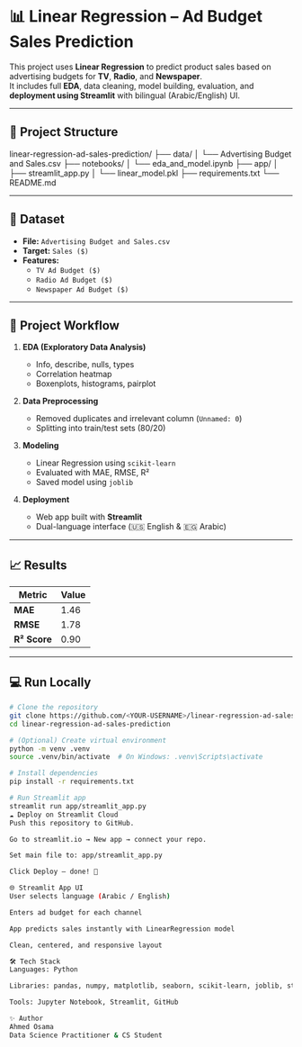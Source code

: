 # 📊 Linear Regression – Ad Budget Sales Prediction

This project uses **Linear Regression** to predict product sales based on advertising budgets for **TV**, **Radio**, and **Newspaper**.  
It includes full **EDA**, data cleaning, model building, evaluation, and **deployment using Streamlit** with bilingual (Arabic/English) UI.

---

## 📁 Project Structure

linear-regression-ad-sales-prediction/
├── data/
│ └── Advertising Budget and Sales.csv
├── notebooks/
│ └── eda_and_model.ipynb
├── app/
│ ├── streamlit_app.py
│ └── linear_model.pkl
├── requirements.txt
└── README.md

---

## 🧪 Dataset

- **File:** `Advertising Budget and Sales.csv`
- **Target:** `Sales ($)`
- **Features:**
  - `TV Ad Budget ($)`
  - `Radio Ad Budget ($)`
  - `Newspaper Ad Budget ($)`

---

## 🧠 Project Workflow

1. **EDA (Exploratory Data Analysis)**
   - Info, describe, nulls, types
   - Correlation heatmap
   - Boxenplots, histograms, pairplot

2. **Data Preprocessing**
   - Removed duplicates and irrelevant column (`Unnamed: 0`)
   - Splitting into train/test sets (80/20)

3. **Modeling**
   - Linear Regression using `scikit-learn`
   - Evaluated with MAE, RMSE, R²
   - Saved model using `joblib`

4. **Deployment**
   - Web app built with **Streamlit**
   - Dual-language interface (🇺🇸 English & 🇪🇬 Arabic)

---

## 📈 Results

| Metric     | Value |
|------------|-------|
| **MAE**    | 1.46  |
| **RMSE**   | 1.78  |
| **R² Score** | 0.90  |

---

## 💻 Run Locally

```bash
# Clone the repository
git clone https://github.com/<YOUR-USERNAME>/linear-regression-ad-sales-prediction.git
cd linear-regression-ad-sales-prediction

# (Optional) Create virtual environment
python -m venv .venv
source .venv/bin/activate  # On Windows: .venv\Scripts\activate

# Install dependencies
pip install -r requirements.txt

# Run Streamlit app
streamlit run app/streamlit_app.py
☁️ Deploy on Streamlit Cloud
Push this repository to GitHub.

Go to streamlit.io → New app → connect your repo.

Set main file to: app/streamlit_app.py

Click Deploy – done! 🎉

🌐 Streamlit App UI
User selects language (Arabic / English)

Enters ad budget for each channel

App predicts sales instantly with LinearRegression model

Clean, centered, and responsive layout

🛠️ Tech Stack
Languages: Python

Libraries: pandas, numpy, matplotlib, seaborn, scikit-learn, joblib, streamlit

Tools: Jupyter Notebook, Streamlit, GitHub

✨ Author
Ahmed Osama
Data Science Practitioner & CS Student